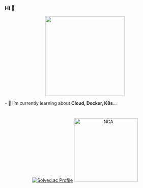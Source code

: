 ### Hi 🐶
<p align="center">
  <img width="250" height="250" src="https://github.com/user-attachments/assets/2b450ec7-d41a-46d1-989c-55dbe94eb2ee">
</p>
- 🌱 I’m currently learning about <b>Cloud, Docker, K8s</b>...
<h1> </h1>

<div align=center>

[![Solved.ac Profile](http://mazassumnida.wtf/api/v2/generate_badge?boj=busygunkh)](https://solved.ac/busygunkh/)
<img width="200" height="200" alt="NCA" src="https://github.com/user-attachments/assets/9170a3be-5b0e-401c-b4e0-8b76f5b71c93" />

</div>
